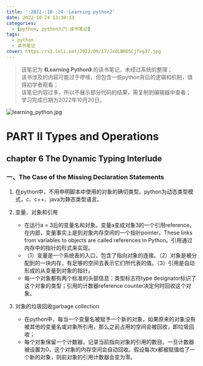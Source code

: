 ```yaml
---
title: ':2022-:10-:24-:Learning python2'
date: 2022-10-24 13:30:33
categories: 
  - [python, python入门.读书笔记]
tags:
  - python
  - 读书笔记
cover: https://s2.loli.net/2022/09/17/JxdLBRD5Cjfvg37.jpg
---
```


> 该笔记为 **《Learning Python》** 的读书笔记，未经过系统的整理；  
> 该书涉及的内容可能过于啰嗦，但包含一些python背后的逻辑和机制，值得初学者观看；  
> 该笔记内容过多，所以不展示部分代码的结果，需复制到编辑器中查看；
> 学习完成日期为2022年10月20日。

![learning_python.jpg](https://s2.loli.net/2022/09/17/ri9Ue6nguJdq1Ca.jpg)

# PART II Types and Operations
## chapter 6 The Dynamic Typing Interlude
### 一、The Case of the Missing Declaration Statements
1. 在python中，不用申明脚本中使用的对象的确切类型。python为动态类型模式，c、c++、java为静态类型语言。

2. 变量、对象和引用
    - 在运行a = 3后的变量名和对象。变量a变成对象3的一个引用reference。在内部，变量事实上是到对象内存空间的一个指针pointer。These links from variables to objects are called references in Python。引用通过内存中的指针的形式来实现。
    - （1）变量是一个系统表的入口，包含了指向对象的连接。（2）对象是被分配到的一块内存，有足够的空间去表示它们所代表的值。（3）引用是自动形成的从变量到对象的指针。
    - 每一个对象都有两个标准的头部信息：类型标志符type designator标识了这个对象的类型；引用的计数器reference counter决定何时回收这个对象。  

3. 对象的垃圾回收garbage collection
    - 在python中，每当一个变量名被赋予一个新的对象，如果原来的对象没有被其他的变量名或对象所引用，那么之前占用的空间会被回收，即垃圾回收；
    - 每个对象保留一个计数器，记录当前指向对象的引用的数目。一旦计数器被设置为0，这个对象的内存空间会自动回收。假设每次x都被赋值给了一个新的对象，则前对象的引用计数器会变为零。
